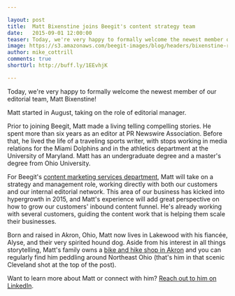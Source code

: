 ```yaml
---

layout: post
title:  Matt Bixenstine joins Beegit's content strategy team 
date:   2015-09-01 12:00:00
teaser: Today, we're very happy to formally welcome the newest member of our editorial team, Matt Bixenstine. 
image: https://s3.amazonaws.com/beegit-images/blog/headers/bixenstine-release.jpg
author: mike_cottrill
comments: true
shortUrl: http://buff.ly/1EEvhjK

---
```


Today, we're very happy to formally welcome the newest member of our editorial team, Matt Bixenstine! 

Matt started in August, taking on the role of editorial manager. 

Prior to joining Beegit, Matt made a living telling compelling stories. He spent more than six years as an editor at PR Newswire Association. Before that, he lived the life of a traveling sports writer, with stops working in media relations for the Miami Dolphins and in the athletics department at the University of Maryland. Matt has an undergraduate degree and a master's degree from Ohio University. 

For Beegit's [content marketing services department](https://beegit.com/content-marketing-services), Matt will take on a strategy and management role, working directly with both our customers and our internal editorial network. This area of our business has kicked into hypergrowth in 2015, and Matt's experience will add great perspective on how to grow our customers' inbound content funnel. He's already working with several customers, guiding the content work that is helping them scale their businesses. 

Born and raised in Akron, Ohio, Matt now lives in Lakewood with his fiancée, Alyse, and their very spirited hound dog. Aside from his interest in all things storytelling, Matt's family owns a <a href="http://www.blimpcitybikeandhike.com/" target="_blank">bike and hike shop in Akron</a> and you can regularly find him peddling around Northeast Ohio (that's him in that scenic Cleveland shot at the top of the post). 

Want to learn more about Matt or connect with him? <a href="https://www.linkedin.com/pub/matt-bixenstine/8/2b8/a5a" target="_blank">Reach out to him on LinkedIn</a>. 
